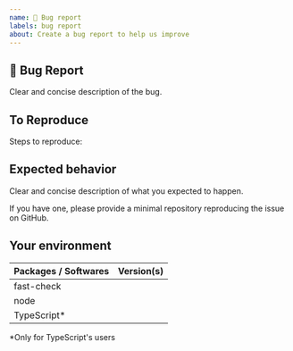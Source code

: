 ```yaml
---
name: 🐛 Bug report
labels: bug report
about: Create a bug report to help us improve
---
```


## 🐛 Bug Report

Clear and concise description of the bug.

## To Reproduce

Steps to reproduce:

## Expected behavior

Clear and concise description of what you expected to happen.

If you have one, please provide a minimal repository reproducing the issue on GitHub.

## Your environment

| Packages / Softwares  | Version(s) |
| --------------------- | ---------- |
| fast-check            |            |
| node                  |            |
| TypeScript*           |            |

*Only for TypeScript's users
